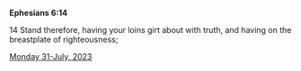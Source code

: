 **Ephesians 6:14**

14 Stand therefore, having your loins girt about with truth, and having on the breastplate of righteousness;

[Monday 31-July, 2023](https://getbible.net/kjv/Ephesians/6/14)
